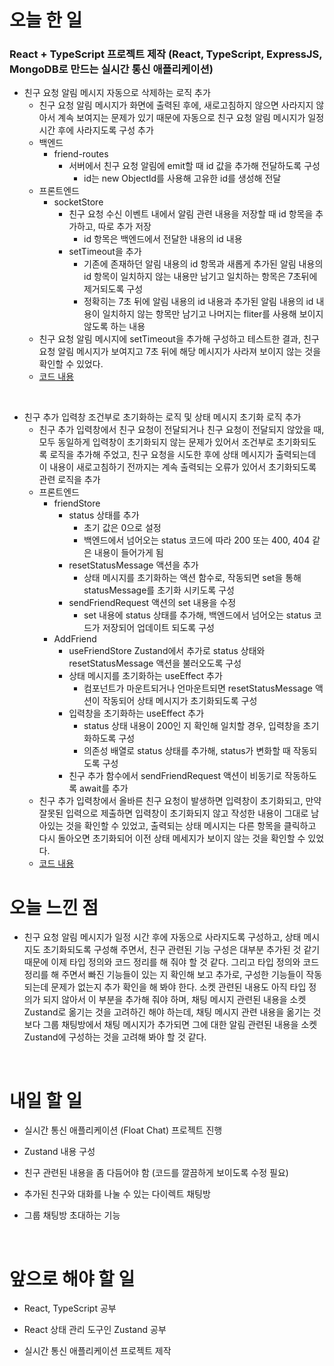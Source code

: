 # 오늘 한 일

### React + TypeScript 프로젝트 제작 (React, TypeScript, ExpressJS, MongoDB로 만드는 실시간 통신 애플리케이션)

- 친구 요청 알림 메시지 자동으로 삭제하는 로직 추가
  - 친구 요청 알림 메시지가 화면에 출력된 후에, 새로고침하지 않으면 사라지지 않아서 계속 보여지는 문제가 있기 때문에 자동으로 친구 요청 알림 메시지가 일정 시간 후에 사라지도록 구성 추가
  - 백엔드
    - friend-routes
      - 서버에서 친구 요청 알림에 emit할 때 id 값을 추가해 전달하도록 구성
        - id는 new ObjectId를 사용해 고유한 id를 생성해 전달
  - 프론트엔드
    - socketStore
      - 친구 요청 수신 이벤트 내에서 알림 관련 내용을 저장할 때 id 항목을 추가하고, 따로 추가 저장
        - id 항목은 백엔드에서 전달한 내용의 id 내용
      - setTimeout을 추가
        - 기존에 존재하던 알림 내용의 id 항목과 새롭게 추가된 알림 내용의 id 항목이 일치하지 않는 내용만 남기고 일치하는 항목은 7초뒤에 제거되도록 구성
        - 정확히는 7초 뒤에 알림 내용의 id 내용과 추가된 알림 내용의 id 내용이 일치하지 않는 항목만 남기고 나머지는 fliter를 사용해 보이지 않도록 하는 내용
  - 친구 요청 알림 메시지에 setTimeout을 추가해 구성하고 테스트한 결과, 친구 요청 알림 메시지가 보여지고 7초 뒤에 해당 메시지가 사라져 보이지 않는 것을 확인할 수 있었다.
  - [코드 내용](https://github.com/jeongsangtae/float-chat/commit/0e4cd432bd1a272571f62ab287e20c529839b537)

<br />

- 친구 추가 입력창 조건부로 초기화하는 로직 및 상태 메시지 초기화 로직 추가
  - 친구 추가 입력창에서 친구 요청이 전달되거나 친구 요청이 전달되지 않았을 때, 모두 동일하게 입력창이 초기화되지 않는 문제가 있어서 조건부로 초기화되도록 로직을 추가해 주었고, 친구 요청을 시도한 후에 상태 메시지가 출력되는데 이 내용이 새로고침하기 전까지는 계속 출력되는 오류가 있어서 초기화되도록 관련 로직을 추가
  - 프론트엔드
    - friendStore
      - status 상태를 추가
        - 초기 값은 0으로 설정
        - 백엔드에서 넘어오는 status 코드에 따라 200 또는 400, 404 같은 내용이 들어가게 됨
      - resetStatusMessage 액션을 추가
        - 상태 메시지를 초기화하는 액션 함수로, 작동되면 set을 통해 statusMessage를 초기화 시키도록 구성
      - sendFriendRequest 액션의 set 내용을 수정
        - set 내용에 status 상태를 추가해, 백엔드에서 넘어오는 status 코드가 저장되어 업데이트 되도록 구성
    - AddFriend
      - useFriendStore Zustand에서 추가로 status 상태와 resetStatusMessage 액션을 불러오도록 구성
      - 상태 메시지를 초기화하는 useEffect 추가
        - 컴포넌트가 마운트되거나 언마운트되면 resetStatusMessage 액션이 작동되어 상태 메시지가 초기화되도록 구성
      - 입력창을 초기화하는 useEffect 추가
        - status 상태 내용이 200인 지 확인해 일치할 경우, 입력창을 초기화하도록 구성
        - 의존성 배열로 status 상태를 추가해, status가 변화할 때 작동되도록 구성
      - 친구 추가 함수에서 sendFriendRequest 액션이 비동기로 작동하도록 await를 추가
  - 친구 추가 입력창에서 올바른 친구 요청이 발생하면 입력창이 초기화되고, 만약 잘못된 입력으로 제출하면 입력창이 초기화되지 않고 작성한 내용이 그대로 남아있는 것을 확인할 수 있었고, 출력되는 상태 메시지는 다른 항목을 클릭하고 다시 돌아오면 초기화되어 이전 상태 메세지가 보이지 않는 것을 확인할 수 있었다.
  - [코드 내용](https://github.com/jeongsangtae/float-chat/commit/c46d1555458be4f8e4fbda1c5c2a43287512a357)

# 오늘 느낀 점

- 친구 요청 알림 메시지가 일정 시간 후에 자동으로 사라지도록 구성하고, 상태 메시지도 초기화되도록 구성해 주면서, 친구 관련된 기능 구성은 대부분 추가된 것 같기 때문에 이제 타입 정의와 코드 정리를 해 줘야 할 것 같다. 그리고 타입 정의와 코드 정리를 해 주면서 빠진 기능들이 있는 지 확인해 보고 추가로, 구성한 기능들이 작동되는데 문제가 없는지 추가 확인을 해 봐야 한다. 소켓 관련된 내용도 아직 타입 정의가 되지 않아서 이 부분을 추가해 줘야 하며, 채팅 메시지 관련된 내용을 소켓 Zustand로 옮기는 것을 고려하긴 해야 하는데, 채팅 메시지 관련 내용을 옮기는 것보다 그룹 채팅방에서 채팅 메시지가 추가되면 그에 대한 알림 관련된 내용을 소켓 Zustand에 구성하는 것을 고려해 봐야 할 것 같다.

<br />

# 내일 할 일

- 실시간 통신 애플리케이션 (Float Chat) 프로젝트 진행

- Zustand 내용 구성

- 친구 관련된 내용을 좀 다듬어야 함 (코드를 깔끔하게 보이도록 수정 필요)

- 추가된 친구와 대화를 나눌 수 있는 다이렉트 채팅방

- 그룹 채팅방 초대하는 기능

<br />

# 앞으로 해야 할 일

- React, TypeScript 공부

- React 상태 관리 도구인 Zustand 공부

- 실시간 통신 애플리케이션 프로젝트 제작
